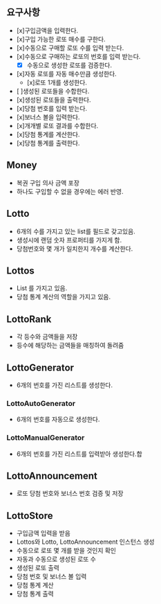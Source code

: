 ## 요구사항

* [x]구입금액을 입력한다.  
* [x]구입 가능한 로또 매수를 구한다.  
* [x]수동으로 구매할 로또 수를 입력 받는다.
* [x]수동으로 구매하는 로또의 번호를 입력 받는다.
  * [x] 수동으로 생성한 로또를 검증한다.  
* [x]자동 로또를 자동 매수만큼 생성한다.  
  * [x]로또 1개를 생성한다.
* [ ]생성된 로또들을 수합한다.  
* [x]생성된 로또들을 출력한다.  
* [x]당첨 번호를 입력 받는다.  
* [x]보너스 볼을 입력한다.  
* [x]개개별 로또 결과를 수합한다.  
* [x]당첨 통계를 계산한다.  
* [x]당첨 통계를 출력한다.

## Money
- 복권 구입 의사 금액 포장
- 하나도 구입할 수 없을 경우에는 에러 반영. 

## Lotto
- 6개의 수를 가지고 있는 list를 필드로 갖고있음.
- 생성시에 랜덤 숫자 프로퍼티를 가지게 함.
- 당첨번호와 몇 개가 일치한지 개수를 계산한다.

## Lottos
- List<Lotto> 를 가지고 있음.
- 당첨 통계 계산의 역할을 가지고 있음.

## LottoRank
- 각 등수와 금액들을 저장
- 등수에 해당하는 금액들을 매칭하여 돌려줌

## LottoGenerator
- 6개의 번호를 가진 리스트를 생성한다.
### LottoAutoGenerator
- 6개의 번호를 자동으로 생성한다.
### LottoManualGenerator
- 6개의 번호를 가진 리스트를 입력받아 생성한다.합

## LottoAnnouncement
- 로또 당첨 번호와 보너스 번호 검증 및 저장

## LottoStore
- 구입금액 입력을 받음
- Lottos와 Lotto, LottoAnnouncement 인스턴스 생성
- 수동으로 로또 몇 개를 받을 것인지 확인
- 자동과 수동으로 생성된 로또 수
- 생성된 로또 출력
- 당첨 번호 및 보너스 볼 입력
- 당첨 통계 계산
- 당첨 통계 출력